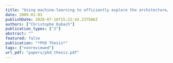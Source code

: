 ```yaml
---
title: "Using machine-learning to efficiently explore the architecture/compiler co-design space"
date: 2009-01-01
publishDate: 2020-07-16T15:22:44.237586Z
authors: ["Christophe Dubach"]
publication_types: ["2"]
abstract: ""
featured: false
publication: "*PhD Thesis*"
tags: ["nonreviewed"]
url_pdf: "papers/phd_thesis.pdf"
---
```


